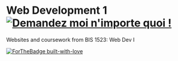 # Web Development 1  [![Demandez moi n'importe quoi !](https://img.shields.io/badge/Demandez%20moi-n'%20importe%20quoi-1abc9c.svg)](https://GitHub.com/Naereen/ama.fr) 
Websites and coursework from BIS 1523: Web Dev I

[![ForTheBadge built-with-love](http://ForTheBadge.com/images/badges/built-with-love.svg)](https://GitHub.com/Naereen/)
